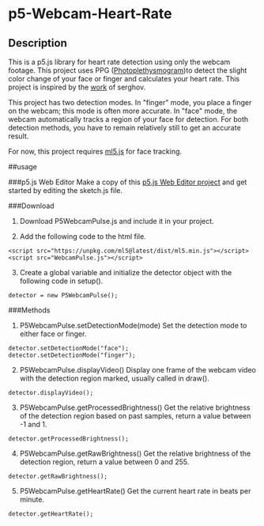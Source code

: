 # p5-Webcam-Heart-Rate
## Description
This is a p5.js library for heart rate detection using only the webcam footage. This project uses PPG ([Photoplethysmogram](https://en.wikipedia.org/wiki/Photoplethysmogram))to detect the slight color change of your face or finger and calculates your heart rate. This project is inspired by the [work](https://github.com/serghov/heartRate) of serghov.

This project has two detection modes. In "finger" mode, you place a finger on the webcam; this mode is often more accurate. In "face" mode, the webcam automatically tracks a region of your face for detection. For both detection methods, you have to remain relatively still to get an accurate result.

For now, this project requires [ml5.js](https://ml5js.org/) for face tracking.

##usage

###p5.js Web Editor
Make a copy of this [p5.js Web Editor project](https://editor.p5js.org/zl4140/sketches/ifz1L5W1M) and get started by editing the sketch.js file.

###Download
1. Download P5WebcamPulse.js and include it in your project.

2. Add the following code to the html file.
```
<script src="https://unpkg.com/ml5@latest/dist/ml5.min.js"></script>
<script src="WebcamPulse.js"></script>
```
3. Create a global variable and initialize the detector object with the following code in setup().
```
detector = new P5WebcamPulse();
```
###Methods
1. P5WebcamPulse.setDetectionMode(mode)
Set the detection mode to either face or finger.
```
detector.setDetectionMode("face");
detector.setDetectionMode("finger");
```

2. P5WebcamPulse.displayVideo()
Display one frame of the webcam video with the detection region marked, usually called in draw().
```
detector.displayVideo();
```
3. P5WebcamPulse.getProcessedBrightness()
Get the relative brightness of the detection region based on past samples, return a value between -1 and 1.
```
detector.getProcessedBrightness();
```

4. P5WebcamPulse.getRawBrightness()
Get the relative brightness of the detection region, return a value between 0 and 255.
```
detector.getRawBrightness();
```
5. P5WebcamPulse.getHeartRate()
Get the current heart rate in beats per minute.
```
detector.getHeartRate();
```
